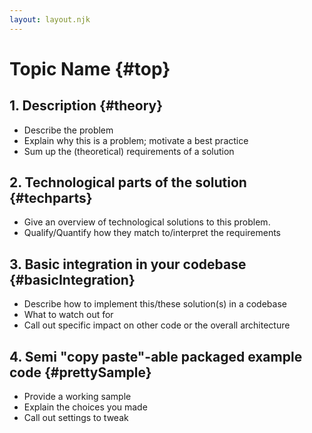 ```yaml
---
layout: layout.njk
---
```

# Topic Name {#top}

## 1. Description {#theory}

* Describe the problem
* Explain why this is a problem; motivate a best practice
* Sum up the (theoretical) requirements of a solution

## 2. Technological parts of the solution {#techparts}

* Give an overview of technological solutions to this problem.
* Qualify/Quantify how they match to/interpret the requirements

## 3. Basic integration in your codebase {#basicIntegration}

* Describe how to implement this/these solution(s) in a codebase
* What to watch out for
* Call out specific impact on other code or the overall architecture

## 4. Semi "copy paste"-able packaged example code {#prettySample}

* Provide a working sample
* Explain the choices you made
* Call out settings to tweak
